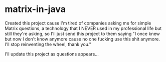 # matrix-in-java

Created this project cause I'm tired of companies asking me for simple Matrix questions, a technology that I NEVER used in my professional life but still they're asking, so I'll just send this project to them saying "I once knew but now I don't know anymore cause no one fucking use this shit anymore. I'll stop reinventing the wheel, thank you."

I'll update this project as questions appears...
